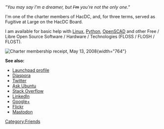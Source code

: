 *"You may say I'm a dreamer, but ~~I'm~~ you're not the only one."*

I'm one of the charter members of HacDC, and, for three terms, served as
Fugitive at Large on the HacDC Board.

I am available for basic help with [Linux](http://www.tldp.org/),
[Python](https://docs.python.org/3/tutorial/),
[OpenSCAD](http://www.openscad.org/documentation.html) and other Free /
Libre Open Source Software / Hardware / Technologies (FLOSS / FLOSH /
FLOST).

![Charter membership receipt, May 13,
2008](HacDC-CharterMember.jpg "Charter membership receipt, May 13, 2008"){width="764"}

**See also:**

-   [Launchpad profile](https://edge.launchpad.net/~kjcole)
-   [Diaspora](https://wk3.org/people/0f6f5d7090bb01339b8f1acf4c22f836)
-   [Twitter](https://twitter.com/ubuntourist)
-   [Ask Ubuntu](https://askubuntu.com/users/2059/ubuntourist)
-   [Stack Overflow](https://stackoverflow.com/users/447830/ubuntourist)
-   [LinkedIn](https://www.linkedin.com/in/ubuntourist/)
-   [Google+](https://plus.google.com/u/0/104956493589039771726)
-   [Flickr](https://www.flickr.com/people/dcloco/)
-   [Mastodon](https://mastodon.social/@ubuntourist)

[Category:Friends](Category:Friends)
